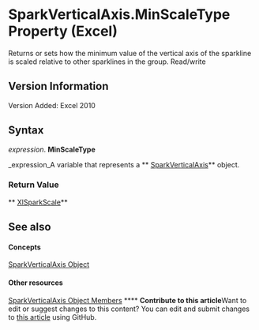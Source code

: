 
# SparkVerticalAxis.MinScaleType Property (Excel)

Returns or sets how the minimum value of the vertical axis of the sparkline is scaled relative to other sparklines in the group. Read/write


## Version Information

Version Added: Excel 2010 


## Syntax

 _expression_. **MinScaleType**

 _expression_A variable that represents a  ** [SparkVerticalAxis](27c34337-b8a9-cdad-1716-343cea54cc87.md)** object.


### Return Value

 ** [XlSparkScale](6fe94fa8-1d81-e177-332f-7a85120d0e44.md)**


## See also


#### Concepts


 [SparkVerticalAxis Object](27c34337-b8a9-cdad-1716-343cea54cc87.md)
#### Other resources


 [SparkVerticalAxis Object Members](208397cb-914f-b22d-db78-d691e71b6722.md)
****   **Contribute to this article**Want to edit or suggest changes to this content? You can edit and submit changes to  [this article](https://github.com/jhershey00/VBA_Excel_Test/OpenXMLCon/articles/e3a306db-fe5d-fe5b-23bb-b3e8b70a516c.md) using GitHub.


